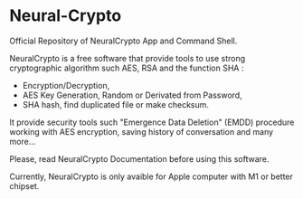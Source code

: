 # Neural-Crypto

Official Repository of NeuralCrypto App and Command Shell.

NeuralCrypto is a free software that provide tools to use strong cryptographic algorithm such AES, RSA and the function SHA :
- Encryption/Decryption,
- AES Key Generation, Random or Derivated from Password,
- SHA hash, find duplicated file or make checksum.

It provide security tools such "Emergence Data Deletion" (EMDD) procedure working with AES encryption, saving history of conversation and many more...

Please, read NeuralCrypto Documentation before using this software.

Currently, NeuralCrypto is only avaible for Apple computer with M1 or better chipset.

